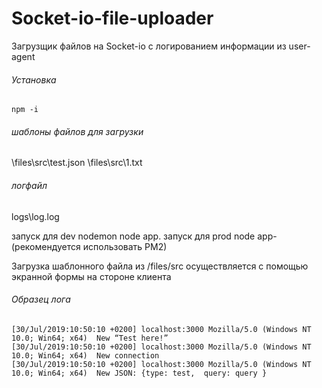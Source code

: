 # Socket-io-file-uploader
Загрузщик   файлов на Socket-io с логированием информации из user-agent

###### Установка  
```
npm -i
```

###### шаблоны файлов для загрузки
  
  \files\src\test.json
  \files\src\1.txt
   
 

###### логфайл
 logs\log.log

запуск для dev nodemon node app.
запуск для prod   node app- (рекомендуется использовать PM2)


Загрузка шаблонного файла из /files/src осуществляется с помощью экранной формы на стороне клиента


###### Образец лога
 ```
 [30/Jul/2019:10:50:10 +0200] localhost:3000 Mozilla/5.0 (Windows NT 10.0; Win64; x64)  New “Test here!” 
 [30/Jul/2019:10:50:10 +0200] localhost:3000 Mozilla/5.0 (Windows NT 10.0; Win64; x64)  New connection   
 [30/Jul/2019:10:50:10 +0200] localhost:3000 Mozilla/5.0 (Windows NT 10.0; Win64; x64)  New JSON: {type: test,  query: query }
 ```  
